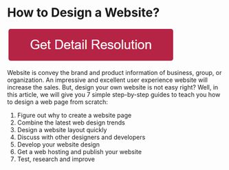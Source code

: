 # How to Design a Website?

[![how to design a website](redd.png)](https://github.com/tech-solve/how.to.design.a.website)


Website is convey the brand and product information of business, group, or organization. An impressive and excellent user experience website will increase the sales. But, design your own website is not easy right? Well, in this article, we will give you 7 simple step-by-step guides to teach you how to design a web page from scratch:


1. Figure out why to create a website page
2. Combine the latest web design trends
3. Design a website layout quickly
4. Discuss with other designers and developers
5. Develop your website design
6. Get a web hosting and publish your website
7. Test, research and improve
